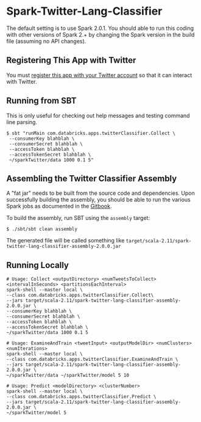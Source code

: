 # Spark-Twitter-Lang-Classifier
The default setting is to use Spark 2.0.1. 
You should able to run this coding with other versions of Spark 2.+ by changing the Spark version in the build file (assuming no API changes).

## Registering This App with Twitter
You must [register this app with your Twitter account](https://apps.twitter.com/) so that it can interact with Twitter.

## Running from SBT
This is only useful for checking out help messages and testing command line parsing.

    $ sbt "runMain com.databricks.apps.twitterClassifier.Collect \
     --consumerKey blahblah \
     --consumerSecret blahblah \
     --accessToken blahblah \
     --accessTokenSecret blahblah \
     ~/sparkTwitter/data 1000 0.1 5"
    
## Assembling the Twitter Classifier Assembly
A "fat jar" needs to be built from the source code and dependencies.
Upon successfully building the assembly, you should be able to run the various Spark jobs as documented in the [Gitbook](https://www.gitbook.io/read/book/databricks/databricks-spark-reference-applications).

To build the assembly, run SBT using the `assembly` target: 

    $ ./sbt/sbt clean assembly

The generated file will be called something like
`target/scala-2.11/spark-twitter-lang-classifier-assembly-2.0.0.jar`

## Running Locally

    # Usage: Collect <outputDirectory> <numTweetsToCollect> <intervalInSeconds> <partitionsEachInterval>
    spark-shell --master local \
    --class com.databricks.apps.twitterClassifier.Collect\
    --jars target/scala-2.11/spark-twitter-lang-classifier-assembly-2.0.0.jar \
    --consumerKey blahblah \
    --consumerSecret blahblah \
    --accessToken blahblah \
    --accessTokenSecret blahblah \
    ~/sparkTwitter/data 1000 0.1 5

    # Usage: ExamineAndTrain <tweetInput> <outputModelDir> <numClusters> <numIterations>
    spark-shell --master local \
    --class com.databricks.apps.twitterClassifier.ExamineAndTrain \
    --jars target/scala-2.11/spark-twitter-lang-classifier-assembly-2.0.0.jar \
    ~/sparkTwitter/data ~/sparkTwitter/model 5 10

    # Usage: Predict <modelDirectory> <clusterNumber>
    spark-shell --master local \
    --class com.databricks.apps.twitterClassifier.Predict \
    --jars target/scala-2.11/spark-twitter-lang-classifier-assembly-2.0.0.jar \
    ~/sparkTwitter/model 5
